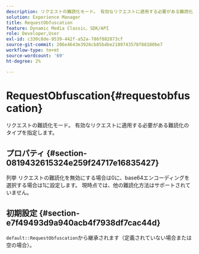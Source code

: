 ```yaml
---
description: リクエストの難読化モード。 有効なリクエストに適用する必要がある難読化のタイプを指定します。
solution: Experience Manager
title: RequestObfuscation
feature: Dynamic Media Classic、SDK/API
role: Developer,User
exl-id: c330c8de-9539-442f-a52a-786f882873cf
source-git-commit: 206e4643e3926cb85b4be2189743578f88180be7
workflow-type: tm+mt
source-wordcount: '69'
ht-degree: 2%

---
```


# RequestObfuscation{#requestobfuscation}

リクエストの難読化モード。 有効なリクエストに適用する必要がある難読化のタイプを指定します。

## プロパティ {#section-0819432615324e259f24717e16835427}

列挙 リクエストの難読化を無効にする場合は0に、base64エンコーディングを選択する場合は1に設定します。 現時点では、他の難読化方法はサポートされていません。

## 初期設定 {#section-e7f49493d9a940acb4f7938df7cac44d}

`default::RequestObfuscation`から継承されます（定義されていない場合または空の場合）。
